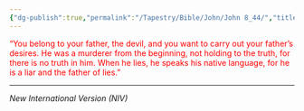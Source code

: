 ```yaml
---
{"dg-publish":true,"permalink":"/Tapestry/Bible/John/John 8_44/","title":"John 8:44","hide":true,"tags":["bible-verse","bible-verse"],"dgHomeLink":true,"dgShowLocalGraph":true,"dgEnableSearch":true}
---
```


<font color="red">“You belong to your father, the devil, and you want to carry out your father’s desires. He was a murderer from the beginning, not holding to the truth, for there is no truth in him. When he lies, he speaks his native language, for he is a liar and the father of lies.”</font>

---
*New International Version (NIV)*


